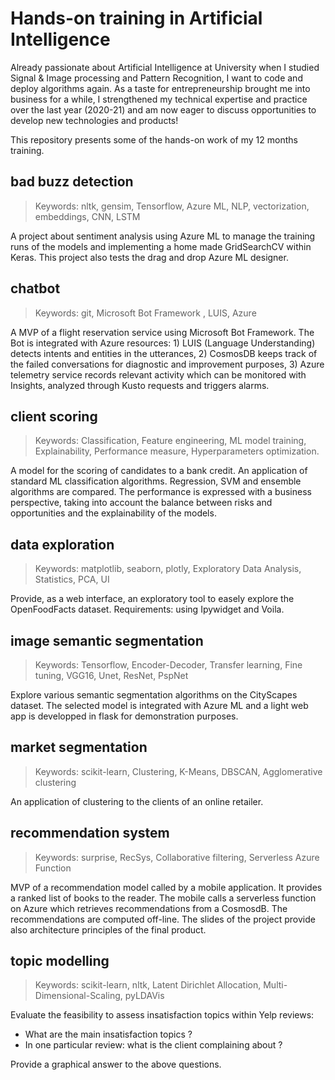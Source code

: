 # Hands-on training in Artificial Intelligence

Already passionate about Artificial Intelligence at University when I studied Signal & Image processing and Pattern Recognition, I want to code and deploy algorithms again. As a taste for entrepreneurship brought me into business for a while, I strengthened my technical expertise and practice over the last year (2020-21) and am now eager to discuss opportunities to develop new technologies and products!

This repository presents some of the hands-on work of my 12 months training.  

## bad buzz detection  
> Keywords: nltk, gensim, Tensorflow, Azure ML, NLP, vectorization, embeddings, CNN, LSTM 

A project about sentiment analysis using Azure ML to manage the training runs of the models and implementing a home made GridSearchCV within Keras. This project also tests the drag and drop Azure ML designer. 


## chatbot 
> Keywords: git, Microsoft Bot Framework , LUIS, Azure 

A MVP of a flight reservation service using Microsoft Bot Framework. The Bot is integrated with Azure resources: 1) LUIS (Language Understanding) detects intents and entities in the utterances, 2) CosmosDB keeps track of the failed conversations for diagnostic and improvement purposes, 3) Azure telemetry service records relevant activity which can be monitored with Insights, analyzed through Kusto requests and triggers alarms.


## client scoring  
> Keywords: Classification, Feature engineering, ML model training, Explainability, Performance measure, Hyperparameters optimization.

A model for the scoring of candidates to a bank credit. An application of standard ML classification algorithms. Regression, SVM and ensemble algorithms are compared. The performance is expressed with a business perspective, taking into account the balance between risks and opportunities and the explainability of the models.


## data exploration  
> Keywords: matplotlib, seaborn, plotly, Exploratory Data Analysis, Statistics, PCA, UI  

Provide, as a web interface, an exploratory tool to easely explore the OpenFoodFacts dataset. Requirements: using Ipywidget and Voila.


## image semantic segmentation
> Keywords: Tensorflow, Encoder-Decoder, Transfer learning, Fine tuning, VGG16, Unet, ResNet, PspNet

Explore various semantic segmentation algorithms on the CityScapes dataset. The selected model is integrated with Azure ML and a light web app is developped in flask for demonstration purposes.


## market segmentation
> Keywords: scikit-learn, Clustering, K-Means, DBSCAN, Agglomerative clustering

An application of clustering to the clients of an online retailer.

## recommendation system
> Keywords: surprise, RecSys, Collaborative filtering, Serverless Azure Function

MVP of a recommendation model called by a mobile application. It provides a ranked list of books to the reader. The mobile calls a serverless function on Azure which retrieves recommendations from a CosmosdB. The recommendations are computed off-line. The slides of the project provide also architecture principles of the final product.

## topic modelling
> Keywords: scikit-learn, nltk, Latent Dirichlet Allocation, Multi-Dimensional-Scaling, pyLDAVis

Evaluate the feasibility to assess insatisfaction topics within Yelp reviews:  
- What are the main insatisfaction topics ?  
- In one particular review: what is the client complaining about ?  

Provide a graphical answer to the above questions.



